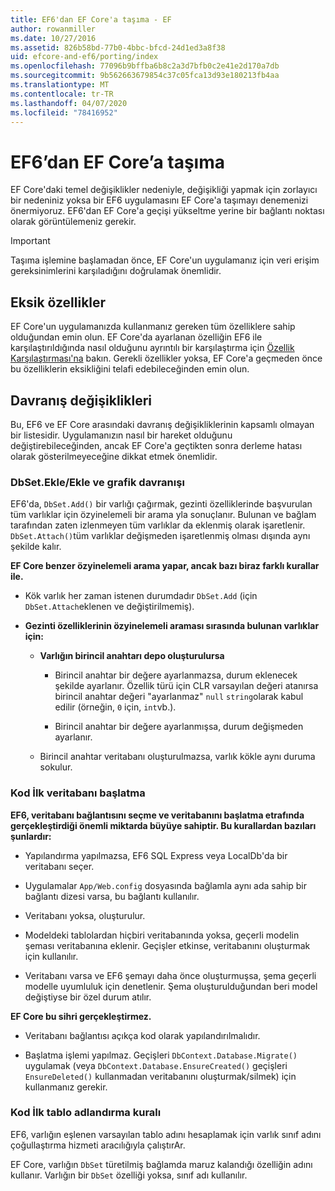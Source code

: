 ```yaml
---
title: EF6'dan EF Core'a taşıma - EF
author: rowanmiller
ms.date: 10/27/2016
ms.assetid: 826b58bd-77b0-4bbc-bfcd-24d1ed3a8f38
uid: efcore-and-ef6/porting/index
ms.openlocfilehash: 77096b9bffba6b8c2a3d7bfb0c2e41e2d170a7db
ms.sourcegitcommit: 9b562663679854c37c05fca13d93e180213fb4aa
ms.translationtype: MT
ms.contentlocale: tr-TR
ms.lasthandoff: 04/07/2020
ms.locfileid: "78416952"
---
```

# <a name="porting-from-ef6-to-ef-core"></a>EF6’dan EF Core’a taşıma

EF Core'daki temel değişiklikler nedeniyle, değişikliği yapmak için zorlayıcı bir nedeniniz yoksa bir EF6 uygulamasını EF Core'a taşımayı denemenizi önermiyoruz.
EF6'dan EF Core'a geçişi yükseltme yerine bir bağlantı noktası olarak görüntülemeniz gerekir.

> [!IMPORTANT]
> Taşıma işlemine başlamadan önce, EF Core'un uygulamanız için veri erişim gereksinimlerini karşıladığını doğrulamak önemlidir.

## <a name="missing-features"></a>Eksik özellikler

EF Core'un uygulamanızda kullanmanız gereken tüm özelliklere sahip olduğundan emin olun. EF Core'da ayarlanan özelliğin EF6 ile karşılaştırıldığında nasıl olduğunu ayrıntılı bir karşılaştırma için [Özellik Karşılaştırması'na](xref:efcore-and-ef6/index) bakın. Gerekli özellikler yoksa, EF Core'a geçmeden önce bu özelliklerin eksikliğini telafi edebileceğinden emin olun.

## <a name="behavior-changes"></a>Davranış değişiklikleri

Bu, EF6 ve EF Core arasındaki davranış değişikliklerinin kapsamlı olmayan bir listesidir. Uygulamanızın nasıl bir hareket olduğunu değiştirebileceğinden, ancak EF Core'a geçtikten sonra derleme hatası olarak gösterilmeyeceğine dikkat etmek önemlidir.

### <a name="dbsetaddattach-and-graph-behavior"></a>DbSet.Ekle/Ekle ve grafik davranışı

EF6'da, `DbSet.Add()` bir varlığı çağırmak, gezinti özelliklerinde başvurulan tüm varlıklar için özyinelemeli bir arama yla sonuçlanır. Bulunan ve bağlam tarafından zaten izlenmeyen tüm varlıklar da eklenmiş olarak işaretlenir. `DbSet.Attach()`tüm varlıklar değişmeden işaretlenmiş olması dışında aynı şekilde kalır.

**EF Core benzer özyinelemeli arama yapar, ancak bazı biraz farklı kurallar ile.**

*  Kök varlık her zaman istenen durumdadır `DbSet.Add` (için `DbSet.Attach`eklenen ve değiştirilmemiş).

*  **Gezinti özelliklerinin özyinelemeli araması sırasında bulunan varlıklar için:**

    *  **Varlığın birincil anahtarı depo oluşturulursa**

        * Birincil anahtar bir değere ayarlanmazsa, durum eklenecek şekilde ayarlanır. Özellik türü için CLR varsayılan değeri atanırsa birincil anahtar değeri "ayarlanmaz" `null` `string`olarak kabul edilir (örneğin, `0` için, `int`vb.).

        * Birincil anahtar bir değere ayarlanmışsa, durum değişmeden ayarlanır.

    *  Birincil anahtar veritabanı oluşturulmazsa, varlık kökle aynı duruma sokulur.

### <a name="code-first-database-initialization"></a>Kod İlk veritabanı başlatma

**EF6, veritabanı bağlantısını seçme ve veritabanını başlatma etrafında gerçekleştirdiği önemli miktarda büyüye sahiptir. Bu kurallardan bazıları şunlardır:**

* Yapılandırma yapılmazsa, EF6 SQL Express veya LocalDb'da bir veritabanı seçer.

* Uygulamalar `App/Web.config` dosyasında bağlamla aynı ada sahip bir bağlantı dizesi varsa, bu bağlantı kullanılır.

* Veritabanı yoksa, oluşturulur.

* Modeldeki tablolardan hiçbiri veritabanında yoksa, geçerli modelin şeması veritabanına eklenir. Geçişler etkinse, veritabanını oluşturmak için kullanılır.

* Veritabanı varsa ve EF6 şemayı daha önce oluşturmuşsa, şema geçerli modelle uyumluluk için denetlenir. Şema oluşturulduğundan beri model değiştiyse bir özel durum atılır.

**EF Core bu sihri gerçekleştirmez.**

* Veritabanı bağlantısı açıkça kod olarak yapılandırılmalıdır.

* Başlatma işlemi yapılmaz. Geçişleri `DbContext.Database.Migrate()` uygulamak (veya `DbContext.Database.EnsureCreated()` geçişleri `EnsureDeleted()` kullanmadan veritabanını oluşturmak/silmek) için kullanmanız gerekir.

### <a name="code-first-table-naming-convention"></a>Kod İlk tablo adlandırma kuralı

EF6, varlığın eşlenen varsayılan tablo adını hesaplamak için varlık sınıf adını çoğullaştırma hizmeti aracılığıyla çalıştırAr.

EF Core, varlığın `DbSet` türetilmiş bağlamda maruz kalandığı özelliğin adını kullanır. Varlığın bir `DbSet` özelliği yoksa, sınıf adı kullanılır.
